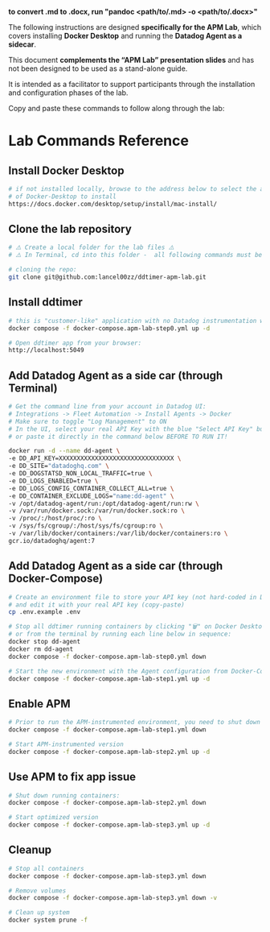 **to convert .md to .docx, run "pandoc <path/to/.md> -o <path/to/.docx>"**

The following instructions are designed **specifically for the APM Lab**, which covers installing **Docker Desktop** and running the **Datadog Agent as a sidecar**.  
 
This document **complements the “APM Lab” presentation slides** and has not been designed to be used as a stand-alone guide.  

It is intended as a facilitator to support participants through the installation and configuration phases of the lab.

Copy and paste these commands to follow along through the lab:

# Lab Commands Reference

## Install Docker Desktop
```bash
# if not installed locally, browse to the address below to select the appropriate version
# of Docker-Desktop to install
https://docs.docker.com/desktop/setup/install/mac-install/
```

## Clone the lab repository
```bash
# ⚠️ Create a local folder for the lab files ⚠️
# ⚠️ In Terminal, cd into this folder -  all following commands must be run here ⚠️

# cloning the repo:
git clone git@github.com:lancel00zz/ddtimer-apm-lab.git
```

## Install ddtimer
```bash
# this is "customer-like" application with no Datadog instrumentation whatsoever at this point
docker compose -f docker-compose.apm-lab-step0.yml up -d

# Open ddtimer app from your browser: 
http://localhost:5049
```

## Add Datadog Agent as a side car (through Terminal)
```bash
# Get the command line from your account in Datadog UI:
# Integrations -> Fleet Automation -> Install Agents -> Docker
# Make sure to toggle "Log Management" to ON
# In the UI, select your real API Key with the blue "Select API Key" button, 
# or paste it directly in the command below BEFORE TO RUN IT!

docker run -d --name dd-agent \
-e DD_API_KEY=XXXXXXXXXXXXXXXXXXXXXXXXXXXXXXXX \
-e DD_SITE="datadoghq.com" \
-e DD_DOGSTATSD_NON_LOCAL_TRAFFIC=true \
-e DD_LOGS_ENABLED=true \
-e DD_LOGS_CONFIG_CONTAINER_COLLECT_ALL=true \
-e DD_CONTAINER_EXCLUDE_LOGS="name:dd-agent" \
-v /opt/datadog-agent/run:/opt/datadog-agent/run:rw \
-v /var/run/docker.sock:/var/run/docker.sock:ro \
-v /proc/:/host/proc/:ro \
-v /sys/fs/cgroup/:/host/sys/fs/cgroup:ro \
-v /var/lib/docker/containers:/var/lib/docker/containers:ro \
gcr.io/datadoghq/agent:7
```

## Add Datadog Agent as a side car (through Docker-Compose)
```bash
# Create an environment file to store your API key (not hard-coded in Docker-Compose)
# and edit it with your real API key (copy-paste)
cp .env.example .env

# Stop all ddtimer running containers by clicking "🗑️" on Docker Desktop UI, 
# or from the terminal by running each line below in sequence:
docker stop dd-agent
docker rm dd-agent
docker compose -f docker-compose.apm-lab-step0.yml down

# Start the new environment with the Agent configuration from Docker-Compose
docker compose -f docker-compose.apm-lab-step1.yml up -d
```


## Enable APM 
```bash
# Prior to run the APM-instrumented environment, you need to shut down the running one:
docker compose -f docker-compose.apm-lab-step1.yml down

# Start APM-instrumented version
docker compose -f docker-compose.apm-lab-step2.yml up -d
```

## Use APM to fix app issue
```bash
# Shut down running containers:
docker compose -f docker-compose.apm-lab-step2.yml down

# Start optimized version
docker compose -f docker-compose.apm-lab-step3.yml up -d
```

## Cleanup
```bash
# Stop all containers
docker compose -f docker-compose.apm-lab-step3.yml down

# Remove volumes
docker compose -f docker-compose.apm-lab-step3.yml down -v

# Clean up system
docker system prune -f
```


